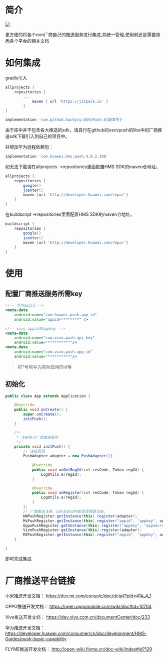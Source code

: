 # 简介

![](https://img.shields.io/badge/release-v1.1.0-green)

更方便的将各个rom厂商自己的推送服务进行集成,并统一管理,使用前还是需要熟悉各个平台的相关文档

# 如何集成

gradle引入

``` gradle
allprojects {
    repositories {
        ...
            maven { url 'https://jitpack.io' }
        }
}
```

``` gradle
implementation 'com.github.hackycy:OSVsPush:${版本号}'
```

由于库中并不包含各大推送的sdk，请自行在github的oscvpush的libs中的厂商推送sdk下载引入到自己的项目中。

并增加华为远程依赖包：

``` gradle
implementation 'com.huawei.hms:push:4.0.2.300'
```

如无法下载请在allprojects ->repositories里面配置HMS SDK的maven仓地址。

``` gradle
allprojects {
    repositories {
        google()
        jcenter()
        maven {url 'http://developer.huawei.com/repo/'}
    }
}
```

在buildscript ->repositories里面配置HMS SDK的maven仓地址。

``` gradle
buildscript {
    repositories {
        google()
        jcenter()
        maven {url 'http://developer.huawei.com/repo/'}
    }
}
```

# 使用

## 配置厂商推送服务所需key

``` xml
<!-- 华为appid -->
<meta-data
	android:name="com.huawei.push.app_id"
	android:value="appid=********" />

<!-- vivo appid和appkey -->
<meta-data
	android:name="com.vivo.push.api_key"
	android:value="**********"/>
<meta-data
	android:name="com.vivo.push.app_id"
	android:value="**********"/>
```

> 将*号填写为实际应用的id等

## 初始化

``` java
public class App extends Application {

    @Override
    public void onCreate() {
        super.onCreate();
        initPush();
    }

    /**
     * 注册各大厂商推送服务
     */
    private void initPush() {
        // 注册回调
        PushAdapter adapter = new PushAdapter(){

            @Override
            public void onGetRegId(int resCode, Token regId) {
                LogUtils.e(regId);
            }

            @Override
            public void onRegister(int resCode, Token regId) {
                LogUtils.e(regId);
            }
        };
        // 厂商推送注册，sdk会自动判断是否需要注册。
        HWPushRegister.getInstance(this).register(adapter);
        MiPushRegister.getInstance(this).register("appid", "appkey", adapter);
        OppoPushRegister.getInstance(this).register("appkey", "appsecret", adapter);
        VivoPushRegister.getInstance(this).register(adapter);
        MZPushRegister.getInstance(this).register("appid", "appkey", adapter);
    }

}

```

即可完成集成

# 厂商推送平台链接

小米推送开发文档：
https://dev.mi.com/console/doc/detail?pId=41#_4_1

OPPO推送开发文档：
https://open.oppomobile.com/wiki/doc#id=10704

Vivo推送开发文档：
https://dev.vivo.com.cn/documentCenter/doc/233

华为推送开发文档：
https://developer.huawei.com/consumer/cn/doc/development/HMS-Guides/push-basic-capability

FLYME推送开发文档：
http://open-wiki.flyme.cn/doc-wiki/index#id?129
